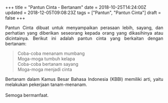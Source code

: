 +++
title = "Pantun Cinta - Bertanam"
date = 2018-10-25T14:24:00Z
updated = 2018-12-05T09:08:23Z
tags = ["Pantun", "Pantun Cinta"]
draft = false
+++

<div dir="ltr" style="text-align: left;" trbidi="on"><div style="text-align: justify;">Pantun Cinta dibuat untuk menyampaikan perasaan lebih, sayang, dan perhatian yang diberikan seseorang kepada orang yang dikasihinya atau dicintainya. Berikut ini adalah pantun cinta yang berkaitan dengan bertanam:</div><blockquote class="tr_bq">Coba-coba menanam mumbang<br />Moga-moga tumbuh kelapa<br />Coba-coba bertanam sayang<br />Moga-moga menjadi cinta</blockquote><div style="text-align: justify;">Bertanam dalam Kamus Besar Bahasa Indonesia (KBBI) memiliki arti, yaitu melakukan pekerjaan tanam-menanam.</div><div style="text-align: justify;">&nbsp;</div><div style="text-align: justify;">Semoga bermanfaat.</div></div>
